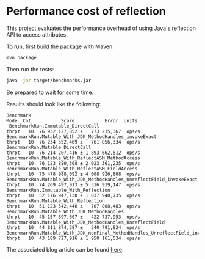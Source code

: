 # Performance cost of reflection

This project evaluates the performance overhead of using Java's reflection API to access attributes.

To run, first build the package with Maven:

```bash
mvn package
```

Then run the tests:

```bash
java -jar target/benchmarks.jar
```

Be prepared to wait for some time.

Results should look like the following:

```
Benchmark                                                                         Mode  Cnt           Score           Error  Units
 BenchmarkRun.Immutable_DirectCall                                                thrpt   10  76 932 127,852 ±   773 215,367  ops/s
BenchmarkRun.Mutable_With_JDK_MethodHandles_invokeExact                          thrpt   10  76 234 552,469 ±   761 856,334  ops/s
BenchmarkRun.Mutable_DirectCall                                                  thrpt   10  76 214 207,416 ± 1 893 662,512  ops/s
BenchmarkRun.Mutable_With_ReflectASM_MethodAccess                                thrpt   10  76 123 880,308 ± 2 023 361,235  ops/s
BenchmarkRun.Mutable_With_ReflectASM_FieldAccess                                 thrpt   10  75 478 988,092 ± 4 008 926,808  ops/s
BenchmarkRun.Mutable_With_JDK_MethodHandles_UnreflectField_invokeExact           thrpt   10  74 269 497,913 ± 5 316 919,147  ops/s
BenchmarkRun.Immutable_With_Reflection                                           thrpt   10  52 176 947,130 ± 1 037 940,735  ops/s
BenchmarkRun.Mutable_With_Reflection                                             thrpt   10  51 123 542,446 ±   707 808,483  ops/s
BenchmarkRun.Mutable_With_JDK_MethodHandles                                      thrpt   10  45 157 897,607 ±   422 737,953  ops/s
BenchmarkRun.Mutable_With_JDK_MethodHandles_UnreflectField                       thrpt   10  44 811 874,387 ±   340 791,824  ops/s
BenchmarkRun.Mutable_With_JDK_nonFinal_MethodHandles_UnreflectField_invokeExact  thrpt   10  43 189 727,916 ± 1 950 161,534  ops/s

```

The associated blog article can be found [here](https://blog.frankel.ch/performance-cost-of-reflection/).